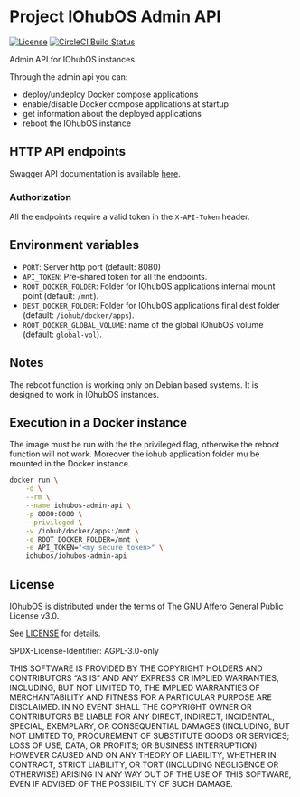 # Project IOhubOS Admin API

[![License](https://img.shields.io/github/license/iohubos/iohubos-admin-api.svg)](LICENSE)
[![CircleCI Build Status](https://circleci.com/gh/iohubos/iohubos-admin-api/tree/main.svg?style=shield)](https://circleci.com/gh/iohubos/iohubos-admin-api/tree/main)

Admin API for IOhubOS instances.

Through the admin api you can:

* deploy/undeploy Docker compose applications
* enable/disable Docker compose applications at startup
* get information about the deployed applications
* reboot the IOhubOS instance

## HTTP API endpoints

Swagger API documentation is available [here](https://app.swaggerhub.com/apis-docs/iohubos/iohubos-admin-api).

### Authorization

All the endpoints require a valid token in the `X-API-Token` header.

## Environment variables

* `PORT`: Server http port (default: 8080)
* `API_TOKEN`: Pre-shared token for all the endpoints.
* `ROOT_DOCKER_FOLDER`: Folder for IOhubOS applications internal mount point (default: `/mnt`).
* `DEST_DOCKER_FOLDER`: Folder for IOhubOS applications final dest folder (default: `/iohub/docker/apps`).
* `ROOT_DOCKER_GLOBAL_VOLUME`: name of the global IOhubOS volume (default: `global-vol`).

## Notes

The reboot function is working only on Debian based systems. It is designed to work in IOhubOS instances.

## Execution in a Docker instance

The image must be run with the the privileged flag, otherwise the reboot function will not work.
Moreover the iohub application folder mu be mounted in the Docker instance.

```bash
docker run \
    -d \
    --rm \
    --name iohubos-admin-api \
    -p 8080:8080 \
    --privileged \
    -v /iohub/docker/apps:/mnt \
    -e ROOT_DOCKER_FOLDER=/mnt \
    -e API_TOKEN="<my secure token>" \
    iohubos/iohubos-admin-api
```

## License

IOhubOS is distributed under the terms of The GNU Affero General Public License v3.0.

See [LICENSE](LICENSE) for details.

SPDX-License-Identifier: AGPL-3.0-only

THIS SOFTWARE IS PROVIDED BY THE COPYRIGHT HOLDERS AND CONTRIBUTORS “AS IS”
AND ANY EXPRESS OR IMPLIED WARRANTIES, INCLUDING, BUT NOT LIMITED TO,
THE IMPLIED WARRANTIES OF MERCHANTABILITY AND FITNESS FOR A PARTICULAR PURPOSE ARE DISCLAIMED.
IN NO EVENT SHALL THE COPYRIGHT OWNER OR CONTRIBUTORS BE LIABLE FOR ANY
DIRECT, INDIRECT, INCIDENTAL, SPECIAL, EXEMPLARY, OR CONSEQUENTIAL DAMAGES
(INCLUDING, BUT NOT LIMITED TO, PROCUREMENT OF SUBSTITUTE GOODS OR SERVICES; LOSS OF USE, DATA, OR PROFITS;
OR BUSINESS INTERRUPTION) HOWEVER CAUSED AND ON ANY THEORY OF LIABILITY, WHETHER IN CONTRACT,
STRICT LIABILITY, OR TORT (INCLUDING NEGLIGENCE OR OTHERWISE) ARISING IN ANY WAY
OUT OF THE USE OF THIS SOFTWARE, EVEN IF ADVISED OF THE POSSIBILITY OF SUCH DAMAGE.
